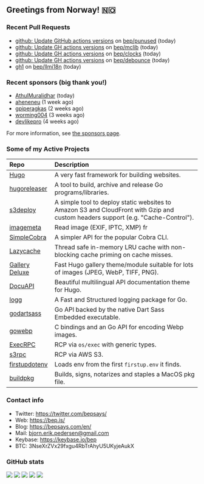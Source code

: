 ## Greetings from Norway! 🇳🇴

### Recent Pull Requests

- [github: Update GitHub actions versions](https://github.com/bep/punused/pull/5) on [bep/punused](https://github.com/bep/punused) (today)
- [github: Update GH actions versions](https://github.com/bep/mclib/pull/1) on [bep/mclib](https://github.com/bep/mclib) (today)
- [github: Update GH actions versions](https://github.com/bep/clocks/pull/3) on [bep/clocks](https://github.com/bep/clocks) (today)
- [github: Update GH actions versions](https://github.com/bep/debounce/pull/6) on [bep/debounce](https://github.com/bep/debounce) (today)
- [gh1](https://github.com/bep/llmi18n/pull/1) on [bep/llmi18n](https://github.com/bep/llmi18n) (today)

### Recent sponsors (big thank you!)

- [AthulMuralidhar](https://github.com/AthulMuralidhar) (today)
- [aheneneu](https://github.com/aheneneu) (1 week ago)
- [gpiperagkas](https://github.com/gpiperagkas) (2 weeks ago)
- [worming004](https://github.com/worming004) (3 weeks ago)
- [devlikepro](https://github.com/devlikepro) (4 weeks ago)

For more information, see [the sponsors page](https://github.com/sponsors/bep/).

### Some of my Active Projects

| Repo  | Description |
| :---------------------------------------- | :------------------------------------------- |
| [Hugo](https://github.com/gohugoio/hugo)|A very fast framework for building websites. |
| [hugoreleaser](https://github.com/gohugoio/hugoreleaser)| A tool to build, archive and release Go programs/libraries.  |
| [s3deploy](https://github.com/bep/s3deploy)| A simple tool to deploy static websites to Amazon S3 and CloudFront with Gzip and custom headers support (e.g. "Cache-Control").|
| [imagemeta](https://github.com/bep/imagemeta)| Read image (EXIF, IPTC, XMP) fr|
| [SimpleCobra](https://github.com/bep/simplecobra)|A simpler API for the popular Cobra CLI.|
| [Lazycache](https://github.com/bep/lazycache)| Thread safe in-memory LRU cache with non-blocking cache priming on cache misses.  |
| [Gallery Deluxe](https://github.com/bep/gallerydeluxe)|Fast Hugo gallery theme/module suitable for lots of images (JPEG, WebP, TIFF, PNG).|
| [DocuAPI](https://github.com/bep/docuapi)| Beautiful multilingual API documentation theme for Hugo.  |
| [logg](https://github.com/bep/logg)| A Fast and Structured logging package for Go.  |
| [godartsass](https://github.com/bep/godartsass)| Go API backed by the native Dart Sass Embedded executable. |
| [gowebp](https://github.com/bep/gowebp)|C bindings and an Go API for encoding Webp images. |
| [ExecRPC](https://github.com/bep/execrpc)|RCP via `os/exec` with generic types.  |
| [s3rpc](https://github.com/bep/s3rpc)|RCP via AWS S3.|
| [firstupdotenv](https://github.com/bep/firstupdotenv)|Loads env from the first `firstup.env` it finds. |
| [buildpkg](https://github.com/bep/buildpkg)| Builds, signs, notarizes and staples a MacOS pkg file. |

### Contact info
- Twitter: https://twitter.com/bepsays/
- Web: https://bep.is/
- Blog: https://bepsays.com/en/
- Mail: bjorn.erik.pedersen@gmail.com
- Keybase: https://keybase.io/bep
- BTC: 3NseXrZVx29fxgu4RbTrAhyU5UKyjeAukX


### GitHub stats

![](https://github-profile-summary-cards.vercel.app/api/cards/profile-details?username=bep&theme=github)
![](https://github-profile-summary-cards.vercel.app/api/cards/repos-per-language?username=bep&theme=github)
![](https://github-profile-summary-cards.vercel.app/api/cards/most-commit-language?username=bep&theme=github)
![](https://github-profile-summary-cards.vercel.app/api/cards/stats?username=bep&theme=github)
![](https://github-profile-summary-cards.vercel.app/api/cards/productive-time?username=bep&theme=github)
